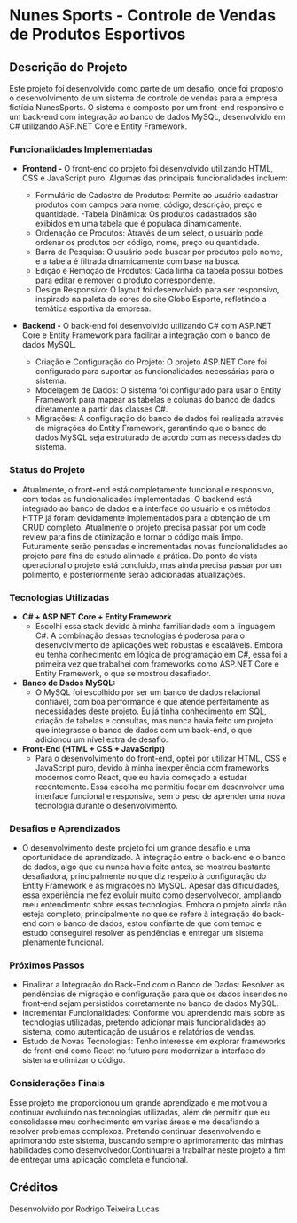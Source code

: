 # Nunes Sports - Controle de Vendas de Produtos Esportivos

## Descrição do Projeto

Este projeto foi desenvolvido como parte de um desafio, onde foi proposto o desenvolvimento de um sistema de controle de vendas para a empresa fictícia NunesSports. O sistema é composto por um front-end responsivo e um back-end com integração ao banco de dados MySQL, desenvolvido em C# utilizando ASP.NET Core e Entity Framework.

### Funcionalidades Implementadas
- **Frontend -**
O front-end do projeto foi desenvolvido utilizando HTML, CSS e JavaScript puro. Algumas das principais funcionalidades incluem:

  - Formulário de Cadastro de Produtos: Permite ao usuário cadastrar produtos com campos para nome, código, descrição, preço e quantidade.
  -Tabela Dinâmica: Os produtos cadastrados são exibidos em uma tabela que é populada dinamicamente.
  - Ordenação de Produtos: Através de um select, o usuário pode ordenar os produtos por código, nome, preço ou quantidade.
  - Barra de Pesquisa: O usuário pode buscar por produtos pelo nome, e a tabela é filtrada dinamicamente com base na busca.
  - Edição e Remoção de Produtos: Cada linha da tabela possui botões para editar e remover o produto correspondente.
  - Design Responsivo: O layout foi desenvolvido para ser responsivo, inspirado na paleta de cores do site Globo Esporte, refletindo a temática esportiva da empresa.

- **Backend -**
  O back-end foi desenvolvido utilizando C# com ASP.NET Core e Entity Framework para facilitar a integração com o banco de dados MySQL.
  - Criação e Configuração do Projeto: O projeto ASP.NET Core foi configurado para suportar as funcionalidades necessárias para o sistema.
  - Modelagem de Dados: O sistema foi configurado para usar o Entity Framework para mapear as tabelas e colunas do banco de dados diretamente a partir das classes C#.
  - Migrações: A configuração do banco de dados foi realizada através de migrações do Entity Framework, garantindo que o banco de dados MySQL seja estruturado de acordo com as necessidades   do sistema.

### Status do Projeto
  - Atualmente, o front-end está completamente funcional e responsivo, com todas as funcionalidades implementadas. O backend está integrado ao banco de dados e a interface do usuário e os métodos HTTP já foram devidamente implementados para a obtenção de um CRUD completo. Atualmente o projeto precisa passar por um code review para fins de otimização e tornar o código mais limpo. Futuramente serão pensadas e incrementadas novas funcionalidades ao projeto para fins de estudo alinhado a prática. Do ponto de vista operacional o projeto está concluído, mas ainda precisa passar por um polimento, e posteriormente serão adicionadas atualizações.

### Tecnologias Utilizadas
- **C# + ASP.NET Core + Entity Framework**
  - Escolhi essa stack devido à minha familiaridade com a linguagem C#. A combinação dessas tecnologias é poderosa para o desenvolvimento de aplicações web robustas e escaláveis. Embora eu tenha conhecimento em lógica de programação em C#, essa foi a primeira vez que trabalhei com frameworks como ASP.NET Core e Entity Framework, o que se mostrou desafiador.
- **Banco de Dados MySQL:**
  - O MySQL foi escolhido por ser um banco de dados relacional confiável, com boa performance e que atende perfeitamente às necessidades deste projeto. Eu já tinha conhecimento em SQL, criação de tabelas e consultas, mas nunca havia feito um projeto que integrasse o banco de dados com um back-end, o que adicionou um nível extra de desafio.
- **Front-End (HTML + CSS + JavaScript)**
  - Para o desenvolvimento do front-end, optei por utilizar HTML, CSS e JavaScript puro, devido à minha inexperiência com frameworks modernos como React, que eu havia começado a estudar recentemente. Essa escolha me permitiu focar em desenvolver uma interface funcional e responsiva, sem o peso de aprender uma nova tecnologia durante o desenvolvimento.

### Desafios e Aprendizados

- O desenvolvimento deste projeto foi um grande desafio e uma oportunidade de aprendizado. A integração entre o back-end e o banco de dados, algo que eu nunca havia feito antes, se mostrou bastante desafiadora, principalmente no que diz respeito à configuração do Entity Framework e às migrações no MySQL. Apesar das dificuldades, essa experiência me fez evoluir muito como desenvolvedor, ampliando meu entendimento sobre essas tecnologias.
Embora o projeto ainda não esteja completo, principalmente no que se refere à integração do back-end com o banco de dados, estou confiante de que com tempo e estudo conseguirei resolver as pendências e entregar um sistema plenamente funcional.

### Próximos Passos

- Finalizar a Integração do Back-End com o Banco de Dados: Resolver as pendências de migração e configuração para que os dados inseridos no front-end sejam persistidos corretamente no banco de dados MySQL.
- Incrementar Funcionalidades: Conforme vou aprendendo mais sobre as tecnologias utilizadas, pretendo adicionar mais funcionalidades ao sistema, como autenticação de usuários e relatórios de vendas.
- Estudo de Novas Tecnologias: Tenho interesse em explorar frameworks de front-end como React no futuro para modernizar a interface do sistema e otimizar o código.

### Considerações Finais
Esse projeto me proporcionou um grande aprendizado e me motivou a continuar evoluindo nas tecnologias utilizadas, além de permitir que eu consolidasse meu conhecimento em várias áreas e me desafiando a resolver problemas complexos. Pretendo continuar desenvolvendo e aprimorando este sistema, buscando sempre o aprimoramento das minhas habilidades como desenvolvedor.Continuarei a trabalhar neste projeto a fim de entregar uma aplicação completa e funcional.

## Créditos

Desenvolvido por Rodrigo Teixeira Lucas

